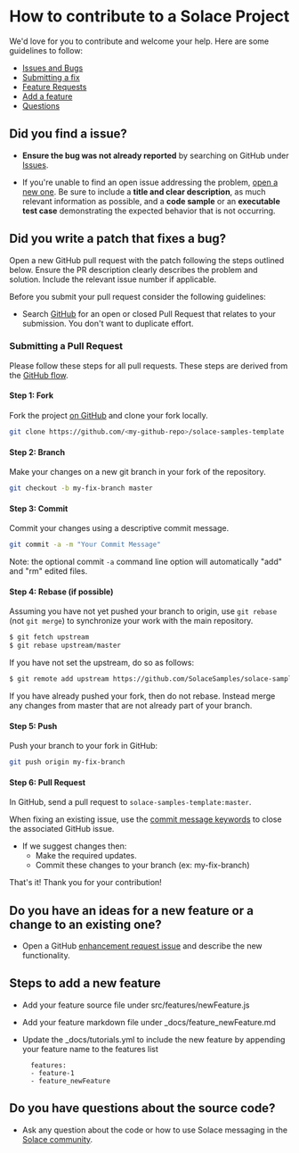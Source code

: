 # How to contribute to a Solace Project

We'd love for you to contribute and welcome your help. Here are some guidelines to follow:

- [Issues and Bugs](#issue)
- [Submitting a fix](#submitting)
- [Feature Requests](#features)
- [Add a feature](#addFeature)
- [Questions](#questions)

## <a name="issue"></a> Did you find a issue?

* **Ensure the bug was not already reported** by searching on GitHub under [Issues](https://github.com/SolaceSamples/solace-samples-nodejs/issues).

* If you're unable to find an open issue addressing the problem, [open a new one](https://github.com/SolaceSamples/solace-samples-nodejs/issues/new). Be sure to include a **title and clear description**, as much relevant information as possible, and a **code sample** or an **executable test case** demonstrating the expected behavior that is not occurring.

## <a name="submitting"></a> Did you write a patch that fixes a bug?

Open a new GitHub pull request with the patch following the steps outlined below. Ensure the PR description clearly describes the problem and solution. Include the relevant issue number if applicable.

Before you submit your pull request consider the following guidelines:

* Search [GitHub](https://github.com/SolaceSamples/solace-samples-template/pulls) for an open or closed Pull Request
  that relates to your submission. You don't want to duplicate effort.

### Submitting a Pull Request

Please follow these steps for all pull requests. These steps are derived from the [GitHub flow](https://help.github.com/articles/github-flow/).

#### Step 1: Fork

Fork the project [on GitHub](https://github.com/SolaceSamples/solace-samples-template) and clone your fork
locally.

```sh
git clone https://github.com/<my-github-repo>/solace-samples-template
```

#### Step 2: Branch

Make your changes on a new git branch in your fork of the repository.

```sh
git checkout -b my-fix-branch master
```

#### Step 3: Commit

Commit your changes using a descriptive commit message.

```sh
git commit -a -m "Your Commit Message"
```

Note: the optional commit `-a` command line option will automatically "add" and "rm" edited files.

#### Step 4: Rebase (if possible)

Assuming you have not yet pushed your branch to origin, use `git rebase` (not `git merge`) to synchronize your work with the main
repository.

```sh
$ git fetch upstream
$ git rebase upstream/master
```

If you have not set the upstream, do so as follows:

```sh
$ git remote add upstream https://github.com/SolaceSamples/solace-samples-template
```

If you have already pushed your fork, then do not rebase. Instead merge any changes from master that are not already part of your branch.

#### Step 5: Push

Push your branch to your fork in GitHub:

```sh
git push origin my-fix-branch
```

#### Step 6: Pull Request

In GitHub, send a pull request to `solace-samples-template:master`.

When fixing an existing issue, use the [commit message keywords](https://help.github.com/articles/closing-issues-via-commit-messages/) to close the associated GitHub issue.

* If we suggest changes then:
  * Make the required updates.
  * Commit these changes to your branch (ex: my-fix-branch)

That's it! Thank you for your contribution!

## <a name="features"></a> **Do you have an ideas for a new feature or a change to an existing one?**

* Open a GitHub [enhancement request issue](https://github.com/SolaceSamples/solace-samples-nodejs/issues/new) and describe the new functionality.

## <a name="addFeature"></a> **Steps to add a new feature**

* Add your feature source file under src/features/newFeature.js  
* Add your feature markdown file under \_docs/feature\_newFeature.md
* Update the \_docs/tutorials.yml to include the new feature by appending your feature name to the features list

        features:  
        - feature-1  
        - feature_newFeature  

##  <a name="questions"></a> Do you have questions about the source code?

* Ask any question about the code or how to use Solace messaging in the [Solace community](https://solace.com/support/).

